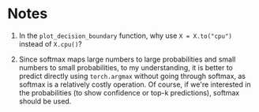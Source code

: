 # Notes

1. In the `plot_decision_boundary` function, why use `X = X.to("cpu")` instead of `X.cpu()`?

2. Since softmax maps large numbers to large probabilities and small numbers to small probabilities, to my understanding, it is better to predict directly using `torch.argmax` without going through softmax, as softmax is a relatively costly operation. Of course, if we're interested in the probabilities (to show confidence or top-k predictions), softmax should be used.